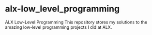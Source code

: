 # alx-low_level_programming
ALX Low-Level Programming  This repository stores my solutions to the amazing low-level programming projects I did at ALX.
